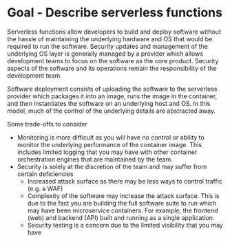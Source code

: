 # Goal - Describe serverless functions

Serverless functions allow developers to build and deploy software without the hassle of maintaining the underlying hardware and OS that would be required to run the software. Security updates and management of the underlying OS layer is generally managed by a provider which allows development teams to focus on the software as the core product. Security aspects of the software and its operations remain the responsibility of the development team.

Software deployment consists of uploading the software to the serverless provider which packages it into an image, runs the image in the container, and then instantiates the software on an underlying host and OS. In this model, much of the control of the underlying details are abstracted away. 

Some trade-offs to consider
- Monitoring is more difficult as you will have no control or ability to monitor the underlying performance of the container image. This includes limited logging that you may have with other container orchestration engines that are maintained by the team.
- Security is solely at the discretion of the team and may suffer from certain deficiencies
	- Increased attack surface as there may be less ways to control traffic (e.g. a WAF)
	- Complexity of the software may increase the attack surface. This is due to the fact you are building the full software suite to run which may have been microservice containers. For example, the frontend (web) and backend (API) built and running as a single application.
	- Security testing is a concern due to the limited visibility that you may have

